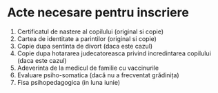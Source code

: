 # Acte necesare pentru inscriere

1. Certificatul de nastere al copilului (original si copie)
2. Cartea de identitate a parintilor (original si copie)
3. Copie dupa sentinta de divort (daca este cazul)
4. Copie dupa hotararea judecatoreasca privind incredintarea copilului (daca este cazul)
5. Adeverinta de la medicul de familie cu vaccinurile
6. Evaluare psiho-somatica (dacă nu a frecventat grădinița)
7. Fisa psihopedagogica (in luna iunie)
